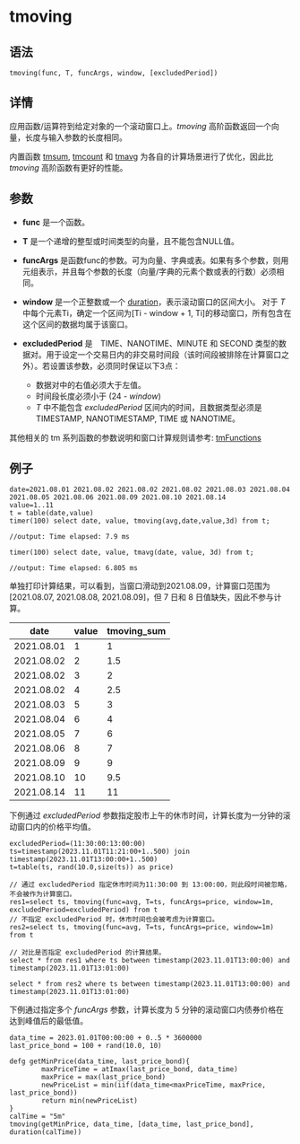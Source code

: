 # tmoving

## 语法

`tmoving(func, T, funcArgs, window, [excludedPeriod])`

## 详情

应用函数/运算符到给定对象的一个滚动窗口上。*tmoving* 高阶函数返回一个向量，长度与输入参数的长度相同。

内置函数 [tmsum](../t/tmsum.html), [tmcount](../t/tmcount.html) 和 [tmavg](../t/tmavg.html) 为各自的计算场景进行了优化，因此比 *tmoving* 高阶函数有更好的性能。

## 参数

* **func** 是一个函数。
* **T** 是一个递增的整型或时间类型的向量，且不能包含NULL值。
* **funcArgs**
  是函数func的参数。可为向量、字典或表。如果有多个参数，则用元组表示，并且每个参数的长度（向量/字典的元素个数或表的行数）必须相同。
* **window** 是一个正整数或一个 [duration](../d/duration.html)，表示滚动窗口的区间大小。 对于 *T*
  中每个元素Ti，确定一个区间为[Ti - window + 1,
  Ti]的移动窗口，所有包含在这个区间的数据均属于该窗口。
* **excludedPeriod** 是　TIME、NANOTIME、MINUTE 和 SECOND
  类型的数据对。用于设定一个交易日内的非交易时间段（该时间段被排除在计算窗口之外）。若设置该参数，必须同时保证以下3点：

  + 数据对中的右值必须大于左值。
  + 时间段长度必须小于 (24 - *window*)
  + *T* 中不能包含 *excludedPeriod* 区间内的时间，且数据类型必须是 TIMESTAMP,
    NANOTIMESTAMP, TIME 或 NANOTIME。

其他相关的 tm 系列函数的参数说明和窗口计算规则请参考: [tmFunctions](../themes/tmFunctions.html)

## 例子

```
date=2021.08.01 2021.08.02 2021.08.02 2021.08.02 2021.08.03 2021.08.04 2021.08.05 2021.08.06 2021.08.09 2021.08.10 2021.08.14
value=1..11
t = table(date,value)
timer(100) select date, value, tmoving(avg,date,value,3d) from t;

//output: Time elapsed: 7.9 ms
```

```
timer(100) select date, value, tmavg(date, value, 3d) from t;

//output: Time elapsed: 6.805 ms
```

单独打印计算结果，可以看到，当窗口滑动到2021.08.09，计算窗口范围为 [2021.08.07, 2021.08.08,
2021.08.09]，但 7 日和 8 日值缺失，因此不参与计算。

| date | value | tmoving\_sum |
| --- | --- | --- |
| 2021.08.01 | 1 | 1 |
| 2021.08.02 | 2 | 1.5 |
| 2021.08.02 | 3 | 2 |
| 2021.08.02 | 4 | 2.5 |
| 2021.08.03 | 5 | 3 |
| 2021.08.04 | 6 | 4 |
| 2021.08.05 | 7 | 6 |
| 2021.08.06 | 8 | 7 |
| 2021.08.09 | 9 | 9 |
| 2021.08.10 | 10 | 9.5 |
| 2021.08.14 | 11 | 11 |

下例通过 *excludedPeriod* 参数指定股市上午的休市时间，计算长度为一分钟的滚动窗口内的价格平均值。

```
excludedPeriod=(11:30:00:13:00:00)
ts=timestamp(2023.11.01T11:21:00+1..500) join timestamp(2023.11.01T13:00:00+1..500)
t=table(ts, rand(10.0,size(ts)) as price)

// 通过 excludedPeriod 指定休市时间为11:30:00 到 13:00:00，则此段时间被忽略，不会被作为计算窗口。
res1=select ts, tmoving(func=avg, T=ts, funcArgs=price, window=1m, excludedPeriod=excludedPeriod) from t
// 不指定 excludedPeriod 时，休市时间也会被考虑为计算窗口。
res2=select ts, tmoving(func=avg, T=ts, funcArgs=price, window=1m) from t

// 对比是否指定 excludedPeriod 的计算结果。
select * from res1 where ts between timestamp(2023.11.01T13:00:00) and timestamp(2023.11.01T13:01:00)

select * from res2 where ts between timestamp(2023.11.01T13:00:00) and timestamp(2023.11.01T13:01:00)
```

下例通过指定多个 *funcArgs* 参数，计算长度为 5 分钟的滚动窗口内债券价格在达到峰值后的最低值。

```
data_time = 2023.01.01T00:00:00 + 0..5 * 3600000
last_price_bond = 100 + rand(10.0, 10)

defg getMinPrice(data_time, last_price_bond){
        maxPriceTime = atImax(last_price_bond, data_time)
        maxPrice = max(last_price_bond)
        newPriceList = min(iif(data_time<maxPriceTime, maxPrice, last_price_bond))
        return min(newPriceList)
}
calTime = "5m"
tmoving(getMinPrice, data_time, [data_time, last_price_bond], duration(calTime))
```


